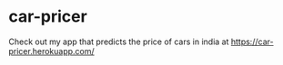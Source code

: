 # car-pricer
Check out my app that predicts the price of cars in india at https://car-pricer.herokuapp.com/
